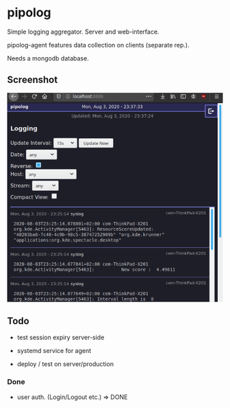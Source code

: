 # pipolog

Simple logging aggregator. Server and web-interface.

pipolog-agent features data collection on clients (separate rep.).

Needs a mongodb database.

## Screenshot

![screenshot](screen-1.png)

## Todo

- test session expiry server-side

- systemd service for agent
- deploy / test on server/production

### Done

- user auth. (Login/Logout etc.) => DONE
